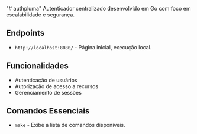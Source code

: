 "# authpluma" 
Autenticador centralizado desenvolvido em Go com foco em escalabilidade e segurança.

## Endpoints

- `http://localhost:8080/` - Página inicial, execução local.

## Funcionalidades

- Autenticação de usuários
- Autorização de acesso a recursos
- Gerenciamento de sessões

## Comandos Essenciais

- `make`        - Exibe a lista de comandos disponíveis.
